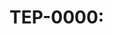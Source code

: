 # TEP-0000: <Title>
**Status:** Draft | Review | Accepted | Rejected  
**Author(s):** <name(s)>  
**Date:** YYYY-MM-DD

## 1) Summary (Observable What/Why)
One paragraph: the measurable gap and intended outcome.

## 2) Constraints & Assumptions
Interfaces/data formats, security/latency limits, back-compat/migration.

## 3) Design (High Level)
Components & flows (read/write/score), error handling/rollback.  
**Alternatives considered** with reasons rejected.

## 4) Plan (Minimal Steps)
Smallest shippable steps that can merge independently.

## 5) Tests & Validation (Systemic Alignment)
Goldens to add/update; expected systemic characteristics; where `teof brief` should show the change.

## 6) Capsule / Governance
Target capsule version (if relevant). Anchors note if governance semantics change.

## 7) Specification (Repo Touchpoints)
- Roots changes (docs)  
- Trunk changes (schema/rules)  
- Goldens/CI updates

## 8) Fitness Gate (if adding tools/CI/deps)
- systemic trait improved: ______
- Evidence / receipts: ______
- Friction / config footprint: ______
- Rollout plan (optional by default?): ______
- Sunset condition: ______
